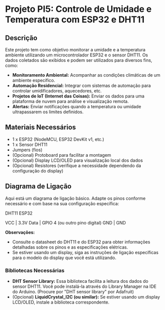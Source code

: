 # Projeto PI5: Controle de Umidade e Temperatura com ESP32 e DHT11

## Descrição

Este projeto tem como objetivo monitorar a umidade e a temperatura ambiente utilizando um microcontrolador ESP32 e o sensor DHT11. Os dados coletados são exibidos e podem ser utilizados para diversos fins, como:

*   **Monitoramento Ambiental:** Acompanhar as condições climáticas de um ambiente específico.
*   **Automação Residencial:** Integrar com sistemas de automação para controlar umidificadores, aquecedores, etc.
*   **Projetos de IoT (Internet das Coisas):** Enviar os dados para uma plataforma de nuvem para análise e visualização remota.
*   **Alertas:** Enviar notificações quando a temperatura ou umidade ultrapassarem os limites definidos.

## Materiais Necessários

*   1 x ESP32 (NodeMCU, ESP32 DevKit v1, etc.)
*   1 x Sensor DHT11
*   Jumpers (fios)
*   (Opcional) Protoboard para facilitar a montagem
*   (Opcional) Display LCD/OLED para visualização local dos dados
*   (Opcional) Resistores (verifique a necessidade dependendo da configuração do display)

## Diagrama de Ligação

Aqui está um diagrama de ligação básico.  Adapte os pinos conforme necessário e com base na sua configuração específica:


DHT11	ESP32

VCC     |   3.3V
Data    |   GPIO 4 (ou outro pino digital)
GND     |   GND

**Observações:**

*   Consulte o datasheet do DHT11 e do ESP32 para obter informações detalhadas sobre os pinos e as especificações elétricas.
*   Se estiver usando um display, siga as instruções de ligação específicas para o modelo do display que você está utilizando.


### Bibliotecas Necessárias

*   **DHT Sensor Library:**  Essa biblioteca facilita a leitura dos dados do sensor DHT11.  Você pode instalá-la através do Library Manager na IDE do Arduino. (Procure por "DHT sensor library" por Adafruit)
*   (Opcional) **LiquidCrystal_I2C (ou similar):** Se estiver usando um display LCD/OLED, instale a biblioteca correspondente.
